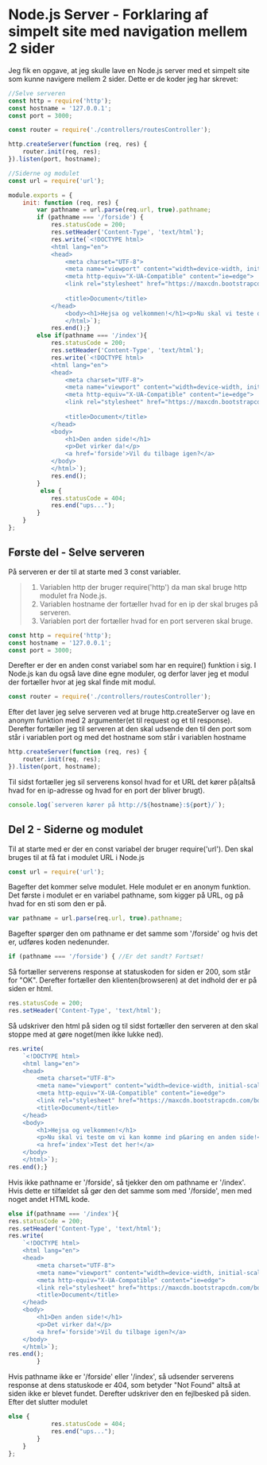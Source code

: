 # Node.js Server - Forklaring af simpelt site med navigation mellem 2 sider

Jeg fik en opgave, at jeg skulle lave en Node.js server med et simpelt site som kunne navigere mellem 2 sider.
Dette er de koder jeg har skrevet:
```javascript
//Selve serveren
const http = require('http');
const hostname = '127.0.0.1';
const port = 3000;

const router = require('./controllers/routesController');

http.createServer(function (req, res) {
    router.init(req, res);
}).listen(port, hostname);
```
```javascript
//Siderne og modulet
const url = require('url');

module.exports = {
	init: function (req, res) {
		var pathname = url.parse(req.url, true).pathname;
		if (pathname === '/forside') {
			res.statusCode = 200;
			res.setHeader('Content-Type', 'text/html');
			res.write(`<!DOCTYPE html>
			<html lang="en">
			<head>
				<meta charset="UTF-8">
				<meta name="viewport" content="width=device-width, initial-scale=1.0">
				<meta http-equiv="X-UA-Compatible" content="ie=edge">
				<link rel="stylesheet" href="https://maxcdn.bootstrapcdn.com/bootstrap/4.0.0-beta/css/bootstrap.min.css" integrity="sha384-/Y6pD6FV/Vv2HJnA6t+vslU6fwYXjCFtcEpHbNJ0lyAFsXTsjBbfaDjzALeQsN6M" crossorigin="anonymous">
				
				<title>Document</title>
			</head>
				<body><h1>Hejsa og velkommen!</h1><p>Nu skal vi teste om vi kan komme ind p&aring en anden side!</p><a href='index'>Test det her!</a></body>
				</html>`);
			res.end();}
		else if(pathname === '/index'){
			res.statusCode = 200;
			res.setHeader('Content-Type', 'text/html');
			res.write(`<!DOCTYPE html>
			<html lang="en">
			<head>
				<meta charset="UTF-8">
				<meta name="viewport" content="width=device-width, initial-scale=1.0">
				<meta http-equiv="X-UA-Compatible" content="ie=edge">
				<link rel="stylesheet" href="https://maxcdn.bootstrapcdn.com/bootstrap/4.0.0-beta/css/bootstrap.min.css" integrity="sha384-/Y6pD6FV/Vv2HJnA6t+vslU6fwYXjCFtcEpHbNJ0lyAFsXTsjBbfaDjzALeQsN6M" crossorigin="anonymous">
				
				<title>Document</title>
			</head>
			<body>
				<h1>Den anden side!</h1>
				<p>Det virker da!</p>
				<a href='forside'>Vil du tilbage igen?</a>
			</body>
			</html>`);
			res.end();
		}
		 else {
			res.statusCode = 404;
			res.end("ups...");
		}
	}
};
```
## Første del - Selve serveren
På serveren er der til at starte med 3 const variabler.
> 1. Variablen http der bruger require('http') da man skal bruge http modulet fra Node.js.
> 2. Variablen hostname der fortæller hvad for en ip der skal bruges på serveren.
> 3. Variablen port der fortæller hvad for en port serveren skal bruge.

```javascript
const http = require('http');
const hostname = '127.0.0.1';
const port = 3000;
```
Derefter er der en anden const variabel som har en require() funktion i sig. I Node.js kan du også lave dine egne moduler, og derfor laver jeg et modul der fortæller hvor at jeg skal finde mit modul.
```javascript
const router = require('./controllers/routesController');
```
Efter det laver jeg selve serveren ved at bruge http.createServer og lave en anonym funktion med 2 argumenter(et til request og et til response). Derefter fortæller jeg til serveren at den skal udsende den til den port som står i variablen port og med det hostname som står i variablen hostname

```javascript
http.createServer(function (req, res) {
    router.init(req, res);
}).listen(port, hostname);
```
Til sidst fortæller jeg sil serverens konsol hvad for et URL det kører på(altså hvad for en ip-adresse og hvad for en port der bliver brugt).

```javascript
console.log(`serveren kører på http://${hostname}:${port}/`);
```
## Del 2 - Siderne og modulet

Til at starte med er der en const variabel der bruger require('url'). Den skal bruges til at få fat i modulet URL i Node.js

```javascript
const url = require('url');
```
Bagefter det kommer selve modulet. Hele modulet er en anonym funktion. Det første i modulet er en variabel pathname, som kigger på URL, og på hvad for en sti som den er på.

```javascript
var pathname = url.parse(req.url, true).pathname;
```
Bagefter spørger den om pathname er det samme som '/forside' og hvis det er, udføres koden nedenunder.

```javascript
if (pathname === '/forside') { //Er det sandt? Fortsæt!
```
Så fortæller serverens response at statuskoden for siden er 200, som står for "OK". Derefter fortæller den klienten(browseren) at det indhold der er på siden er html.

```javascript
res.statusCode = 200;
res.setHeader('Content-Type', 'text/html');
```
Så udskriver den html på siden og til sidst fortæller den serveren at den skal stoppe med at gøre noget(men ikke lukke ned).
```javascript
res.write(
    `<!DOCTYPE html>
    <html lang="en">
	<head>
		<meta charset="UTF-8">
		<meta name="viewport" content="width=device-width, initial-scale=1.0">
		<meta http-equiv="X-UA-Compatible" content="ie=edge">
		<link rel="stylesheet" href="https://maxcdn.bootstrapcdn.com/bootstrap/4.0.0-beta/css/bootstrap.min.css" integrity="sha384-/Y6pD6FV/Vv2HJnA6t+vslU6fwYXjCFtcEpHbNJ0lyAFsXTsjBbfaDjzALeQsN6M" crossorigin="anonymous">
		<title>Document</title>
	</head>
	<body>
        <h1>Hejsa og velkommen!</h1>
        <p>Nu skal vi teste om vi kan komme ind p&aring en anden side!</p>
        <a href='index'>Test det her!</a>
    </body>
	</html>`);
res.end();}
```
Hvis ikke pathname er '/forside', så tjekker den om pathname er '/index'. Hvis dette er tilfældet så gør den det samme som med '/forside', men med noget andet HTML kode.

```javascript
else if(pathname === '/index'){
res.statusCode = 200;
res.setHeader('Content-Type', 'text/html');
res.write(
    `<!DOCTYPE html>
	<html lang="en">
	<head>
	    <meta charset="UTF-8">
	    <meta name="viewport" content="width=device-width, initial-scale=1.0">
	    <meta http-equiv="X-UA-Compatible" content="ie=edge">
	    <link rel="stylesheet" href="https://maxcdn.bootstrapcdn.com/bootstrap/4.0.0-beta/css/bootstrap.min.css" integrity="sha384-/Y6pD6FV/Vv2HJnA6t+vslU6fwYXjCFtcEpHbNJ0lyAFsXTsjBbfaDjzALeQsN6M" crossorigin="anonymous">
	    <title>Document</title>
	</head>
	<body>
		<h1>Den anden side!</h1>
		<p>Det virker da!</p>
		<a href='forside'>Vil du tilbage igen?</a>
	</body>
	</html>`);
res.end();
		}
```
Hvis pathname ikke er '/forside' eller '/index', så udsender serverens response at dens statuskode er 404, som betyder "Not Found" altså at siden ikke er blevet fundet. Derefter udskriver den en fejlbesked på siden.
Efter det slutter modulet

```javascript
else {
			res.statusCode = 404;
			res.end("ups...");
		}
	}
};
```